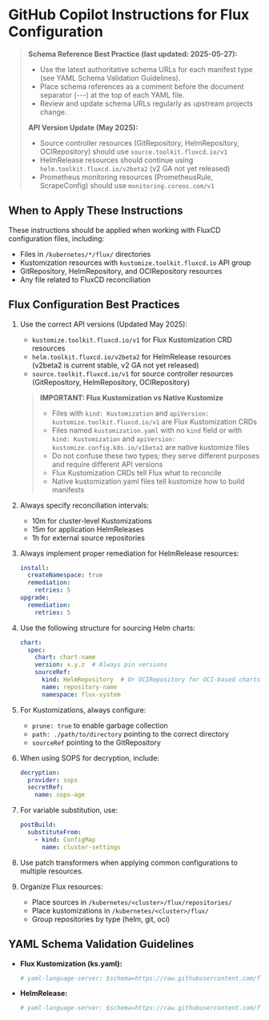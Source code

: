 # GitHub Copilot Instructions for Flux Configuration

> **Schema Reference Best Practice (last updated: 2025-05-27):**
> - Use the latest authoritative schema URLs for each manifest type (see YAML Schema Validation Guidelines).
> - Place schema references as a comment before the document separator (---) at the top of each YAML file.
> - Review and update schema URLs regularly as upstream projects change.
> 
> **API Version Update (May 2025):**
> - Source controller resources (GitRepository, HelmRepository, OCIRepository) should use `source.toolkit.fluxcd.io/v1`
> - HelmRelease resources should continue using `helm.toolkit.fluxcd.io/v2beta2` (v2 GA not yet released)
> - Prometheus monitoring resources (PrometheusRule, ScrapeConfig) should use `monitoring.coreos.com/v1`

## When to Apply These Instructions

These instructions should be applied when working with FluxCD configuration files, including:
- Files in `/kubernetes/*/flux/` directories
- Kustomization resources with `kustomize.toolkit.fluxcd.io` API group
- GitRepository, HelmRepository, and OCIRepository resources
- Any file related to FluxCD reconciliation

## Flux Configuration Best Practices

1. Use the correct API versions (Updated May 2025):
   - `kustomize.toolkit.fluxcd.io/v1` for Flux Kustomization CRD resources
   - `helm.toolkit.fluxcd.io/v2beta2` for HelmRelease resources (v2beta2 is current stable, v2 GA not yet released)
   - `source.toolkit.fluxcd.io/v1` for source controller resources (GitRepository, HelmRepository, OCIRepository)

   > **IMPORTANT: Flux Kustomization vs Native Kustomize**
   > - Files with `kind: Kustomization` and `apiVersion: kustomize.toolkit.fluxcd.io/v1` are Flux Kustomization CRDs
   > - Files named `kustomization.yaml` with no `kind` field or with `kind: Kustomization` and `apiVersion: kustomize.config.k8s.io/v1beta1` are native kustomize files
   > - Do not confuse these two types; they serve different purposes and require different API versions
   > - Flux Kustomization CRDs tell Flux what to reconcile
   > - Native kustomization.yaml files tell kustomize how to build manifests

2. Always specify reconciliation intervals:
   - 10m for cluster-level Kustomizations
   - 15m for application HelmReleases
   - 1h for external source repositories

3. Always implement proper remediation for HelmRelease resources:
   ```yaml
   install:
     createNamespace: true
     remediation:
       retries: 5
   upgrade:
     remediation:
       retries: 5
   ```

4. Use the following structure for sourcing Helm charts:
   ```yaml
   chart:
     spec:
       chart: chart-name
       version: x.y.z  # Always pin versions
       sourceRef:
         kind: HelmRepository  # Or OCIRepository for OCI-based charts
         name: repository-name
         namespace: flux-system
   ```

5. For Kustomizations, always configure:
   - `prune: true` to enable garbage collection
   - `path: ./path/to/directory` pointing to the correct directory
   - `sourceRef` pointing to the GitRepository

6. When using SOPS for decryption, include:
   ```yaml
   decryption:
     provider: sops
     secretRef:
       name: sops-age
   ```

7. For variable substitution, use:
   ```yaml
   postBuild:
     substituteFrom:
       - kind: ConfigMap
         name: cluster-settings
   ```

8. Use patch transformers when applying common configurations to multiple resources.

9. Organize Flux resources:
   - Place sources in `/kubernetes/<cluster>/flux/repositories/`
   - Place kustomizations in `/kubernetes/<cluster>/flux/`
   - Group repositories by type (helm, git, oci)

## YAML Schema Validation Guidelines

- **Flux Kustomization (ks.yaml):**
  ```yaml
  # yaml-language-server: $schema=https://raw.githubusercontent.com/fluxcd/kustomize-controller/main/config/crd/bases/kustomize.toolkit.fluxcd.io_kustomizations.yaml
  ```
- **HelmRelease:**
  ```yaml
  # yaml-language-server: $schema=https://raw.githubusercontent.com/fluxcd/helm-controller/main/config/crd/bases/helm.toolkit.fluxcd.io_helmreleases.yaml
  ```

